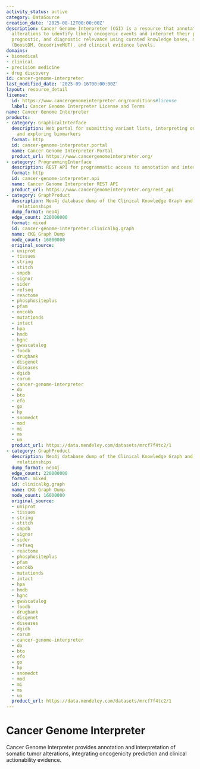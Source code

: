 ```yaml
---
activity_status: active
category: DataSource
creation_date: '2025-08-12T00:00:00Z'
description: Cancer Genome Interpreter (CGI) is a resource that annotates tumor genomic
  alterations to identify likely oncogenic events and interpret their potential therapeutic,
  prognostic, and diagnostic relevance using curated knowledge bases, machine learning
  (BoostDM, OncodriveMUT), and clinical evidence levels.
domains:
- biomedical
- clinical
- precision medicine
- drug discovery
id: cancer-genome-interpreter
last_modified_date: '2025-09-16T00:00:00Z'
layout: resource_detail
license:
  id: https://www.cancergenomeinterpreter.org/conditions#license
  label: Cancer Genome Interpreter License and Terms
name: Cancer Genome Interpreter
products:
- category: GraphicalInterface
  description: Web portal for submitting variant lists, interpreting oncogenicity,
    and exploring biomarkers
  format: http
  id: cancer-genome-interpreter.portal
  name: Cancer Genome Interpreter Portal
  product_url: https://www.cancergenomeinterpreter.org/
- category: ProgrammingInterface
  description: REST API for programmatic access to annotation and interpretation endpoints
  format: http
  id: cancer-genome-interpreter.api
  name: Cancer Genome Interpreter REST API
  product_url: https://www.cancergenomeinterpreter.org/rest_api
- category: GraphProduct
  description: Neo4j database dump of the Clinical Knowledge Graph and additional
    relationships
  dump_format: neo4j
  edge_count: 220000000
  format: mixed
  id: cancer-genome-interpreter.clinicalkg.graph
  name: CKG Graph Dump
  node_count: 16000000
  original_source:
  - uniprot
  - tissues
  - string
  - stitch
  - smpdb
  - signor
  - sider
  - refseq
  - reactome
  - phosphositeplus
  - pfam
  - oncokb
  - mutationds
  - intact
  - hpa
  - hmdb
  - hgnc
  - gwascatalog
  - foodb
  - drugbank
  - disgenet
  - diseases
  - dgidb
  - corum
  - cancer-genome-interpreter
  - do
  - bto
  - efo
  - go
  - hp
  - snomedct
  - mod
  - mi
  - ms
  - uo
  product_url: https://data.mendeley.com/datasets/mrcf7f4tc2/1
- category: GraphProduct
  description: Neo4j database dump of the Clinical Knowledge Graph and additional
    relationships
  dump_format: neo4j
  edge_count: 220000000
  format: mixed
  id: clinicalkg.graph
  name: CKG Graph Dump
  node_count: 16000000
  original_source:
  - uniprot
  - tissues
  - string
  - stitch
  - smpdb
  - signor
  - sider
  - refseq
  - reactome
  - phosphositeplus
  - pfam
  - oncokb
  - mutationds
  - intact
  - hpa
  - hmdb
  - hgnc
  - gwascatalog
  - foodb
  - drugbank
  - disgenet
  - diseases
  - dgidb
  - corum
  - cancer-genome-interpreter
  - do
  - bto
  - efo
  - go
  - hp
  - snomedct
  - mod
  - mi
  - ms
  - uo
  product_url: https://data.mendeley.com/datasets/mrcf7f4tc2/1
---
```

# Cancer Genome Interpreter

Cancer Genome Interpreter provides annotation and interpretation of somatic tumor alterations, integrating oncogenicity prediction and clinical actionability evidence.